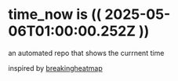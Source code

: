 # time_now is (( 2025-05-06T01:00:00.252Z ))

an automated repo that shows the currnent time

inspired by [breakingheatmap](https://github.com/breakingheatmap/breakingheatmap)